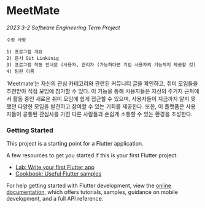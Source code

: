 # MeetMate

*2023 3-2 Software Engineering Term Project*

~~~
수정 사항

1) 프로그램 개요
2) 문서 Git Linkinig
3) 프로그램 작동 안내문 (사용자, 관리자 (가능하다면 기업 사용자의 기능까지 제공할 것)
4) 팀원 이름 
~~~


‘Meetmate’는 자신의 관심 카테고리와 관련된 커뮤니티 글을 확인하고, 취미 모임들을 추천받아 직접 모임에 참가할 수 있다. 
이 기능을 통해 사용자들은 자신의 주거지 근처에서 활동 중인 새로운 취미 모임에 쉽게 접근할 수 있으며, 
사용자들이 지금까지 알지 못했던 다양한 모임을 발견하고 참여할 수 있는 기회를 제공한다. 
또한, 이 플랫폼은 사용자들이 공통된 관심사를 가진 다른 사람들과 손쉽게 소통할 수 있는 환경을 조성한다.      


### Getting Started


This project is a starting point for a Flutter application.

A few resources to get you started if this is your first Flutter project:

- [Lab: Write your first Flutter app](https://docs.flutter.dev/get-started/codelab)
- [Cookbook: Useful Flutter samples](https://docs.flutter.dev/cookbook)

For help getting started with Flutter development, view the
[online documentation](https://docs.flutter.dev/), which offers tutorials,
samples, guidance on mobile development, and a full API reference.

